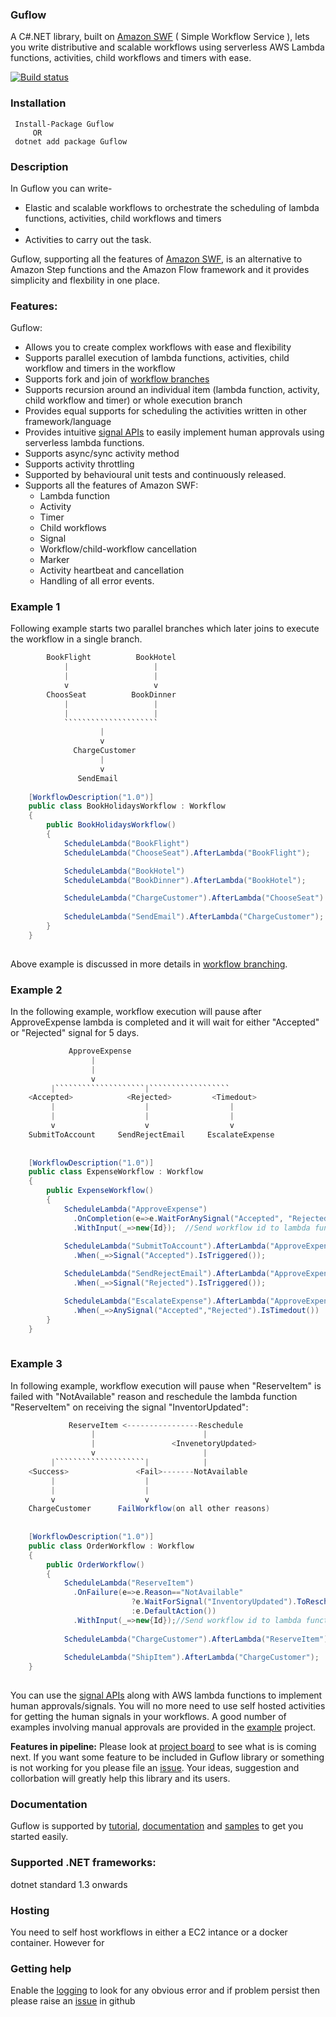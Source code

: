 ### Guflow
A C#.NET library, built on [Amazon SWF](https://aws.amazon.com/swf/) ( Simple Workflow Service ), lets you write distributive and scalable workflows using serverless AWS Lambda functions, activities, child workflows and timers with ease.

[![Build status](https://ci.appveyor.com/api/projects/status/github/gurmitteotia/guflow?svg=true)](https://ci.appveyor.com/project/gurmitteotia/guflow/branch/master)
### Installation
```
 Install-Package Guflow
     OR
 dotnet add package Guflow
 ```
 ### Description
In Guflow you can write-
* Elastic and scalable workflows to orchestrate the scheduling of lambda functions, activities, child workflows and timers
* 
* Activities to carry out the task.

Guflow, supporting all the features of [Amazon SWF](https://aws.amazon.com/swf/), is an alternative to Amazon Step functions and the Amazon Flow framework and it provides simplicity and flexbility in one place.

### Features:
Guflow:
* Allows you to create complex workflows with ease and flexibility
* Supports parallel execution of lambda functions, activities, child workflow and timers in the workflow
* Supports fork and join of [workflow branches](https://github.com/gurmitteotia/guflow/wiki/Workflow-branches)
* Supports recursion around an individual item (lambda function, activity, child workflow and timer) or whole execution branch
* Provides equal supports for scheduling the activities written in other framework/language
* Provides intuitive [signal APIs](https://github.com/gurmitteotia/guflow/wiki/Workflow-signals) to easily implement human approvals using serverless lambda functions.
* Supports async/sync activity method
* Supports activity throttling
* Supported by behavioural unit tests and continuously released.
* Supports all the features of Amazon SWF:
  * Lambda function
  * Activity
  * Timer
  * Child workflows
  * Signal
  * Workflow/child-workflow cancellation
  * Marker
  * Activity heartbeat and cancellation
  * Handling of all error events.


### Example 1
Following example starts two parallel branches which later joins to execute the workflow in a single branch.
     
```cs
        BookFlight          BookHotel
            |                   |
            |                   |
            v                   v
        ChoosSeat          BookDinner
            |                   |
            |                   |
            `````````````````````
                    |
                    v
              ChargeCustomer
                    |
                    v
               SendEmail
              
    [WorkflowDescription("1.0")]
    public class BookHolidaysWorkflow : Workflow
    {
        public BookHolidaysWorkflow()
        {
            ScheduleLambda("BookFlight")
            ScheduleLambda("ChooseSeat").AfterLambda("BookFlight");

            ScheduleLambda("BookHotel")
            ScheduleLambda("BookDinner").AfterLambda("BookHotel");

            ScheduleLambda("ChargeCustomer").AfterLambda("ChooseSeat").AfterLambda("BookDinner");
            
            ScheduleLambda("SendEmail").AfterLambda("ChargeCustomer");
        }
    }             
          
```
Above example is discussed in more details in [workflow branching](wiki/Workflow-branches).


### Example 2
In the following example, workflow execution will pause after ApproveExpense lambda is completed and it will wait for either "Accepted" or "Rejected" signal for 5 days.
```cs
             ApproveExpense          
                  |
                  |
                  v
         |````````````````````|``````````````````
    <Accepted>            <Rejected>         <Timedout> 
         |                    |					 |
         |                    |					 |
         v                    v					 v	
    SubmitToAccount     SendRejectEmail     EscalateExpense         
            
              
    [WorkflowDescription("1.0")]
    public class ExpenseWorkflow : Workflow
    {
        public ExpenseWorkflow()
        {
            ScheduleLambda("ApproveExpense")
              .OnCompletion(e=>e.WaitForAnySignal("Accepted", "Rejected").For(TimeSpan.FromDays(5))
              .WithInput(_=>new{Id});  //Send workflow id to lambda functions to send signals to this workflow.
         
            ScheduleLambda("SubmitToAccount").AfterLambda("ApproveExpense")
              .When(_=>Signal("Accepted").IsTriggered());

            ScheduleLambda("SendRejectEmail").AfterLambda("ApproveExpense")
              .When(_=>Signal("Rejected").IsTriggered());

			ScheduleLambda("EscalateExpense").AfterLambda("ApproveExpenses")
			  .When(_=>AnySignal("Accepted","Rejected").IsTimedout())
        }
    }             
          
```


### Example 3
In following example, workflow execution will pause when "ReserveItem" is failed with "NotAvailable" reason and reschedule the lambda function "ReserveItem" on receiving the signal "InventorUpdated":
```cs
             ReserveItem <----------------Reschedule         
                  |                        |
                  |                 <InvenetoryUpdated>
                  v                        |
         |````````````````````|            |
    <Success>               <Fail>-------NotAvailable
         |                    |       
         |                    |
         v                    v
    ChargeCustomer      FailWorkflow(on all other reasons)              
            
              
    [WorkflowDescription("1.0")]
    public class OrderWorkflow : Workflow
    {
        public OrderWorkflow()
        {
            ScheduleLambda("ReserveItem")
              .OnFailure(e=>e.Reason=="NotAvailable"
                           ?e.WaitForSignal("InventoryUpdated").ToReschedule()
                           :e.DefaultAction())
              .WithInput(_=>new{Id});//Send workflow id to lambda functions to send signals to this workflow.
         
            ScheduleLambda("ChargeCustomer").AfterLambda("ReserveItem");
          
            ScheduleLambda("ShipItem").AfterLambda("ChargeCustomer");
    }             
          
```
You can use the [signal APIs](https://github.com/gurmitteotia/guflow/wiki/Workflow-signals) along with AWS lambda functions to implement human approvals/signals. You will no more need to use self hosted activities for getting the human signals in your workflows.
A good number of examples involving manual approvals are provided in the [example](https://github.com/gurmitteotia/guflow-samples/tree/master/ServerlessManualApproval) project.


**Features in pipeline:** Please look at [project board](https://github.com/gurmitteotia/guflow/projects/1) to see what is is coming next. If you want some feature to be included in Guflow library or something is not working for you please file an [issue](https://github.com/gurmitteotia/guflow/issues). Your ideas, suggestion and collorbation will greatly help this library and its users.

### Documentation
Guflow is supported by [tutorial](https://github.com/gurmitteotia/guflow/wiki/Tutorial), [documentation](https://github.com/gurmitteotia/guflow/wiki) and [samples](https://github.com/gurmitteotia/guflow-samples) to get you started easily.

### Supported .NET frameworks:
dotnet standard 1.3 onwards

### Hosting
You need to self host workflows in either a EC2 intance or a docker container. However for 

### Getting help
Enable the [logging](https://github.com/gurmitteotia/guflow/wiki/Logging) to look for any obvious error and if problem persist then please raise an [issue](https://github.com/gurmitteotia/guflow/issues) in github
